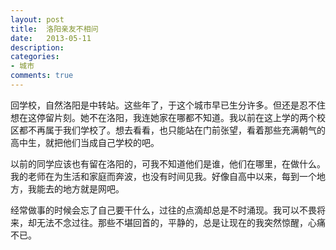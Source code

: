 ```yaml
---
layout: post
title:  洛阳亲友不相问
date:   2013-05-11
description: 
categories:
- 城市
comments: true
---
```

回学校，自然洛阳是中转站。这些年了，于这个城市早已生分许多。但还是忍不住想在这停留片刻。她不在洛阳，我连她家在哪都不知道。我以前在这上学的两个校区都不再属于我们学校了。想去看看，也只能站在门前张望，看着那些充满朝气的高中生，就把他们当成自己学校的吧。

以前的同学应该也有留在洛阳的，可我不知道他们是谁，他们在哪里，在做什么。我的老师在为生活和家庭而奔波，也没有时间见我。好像自高中以来，每到一个地方，我能去的地方就是网吧。

经常做事的时候会忘了自己要干什么，过往的点滴却总是不时涌现。我可以不畏将来，却无法不念过往。那些不堪回首的，平静的，总是让现在的我突然惊醒，心痛不已。
